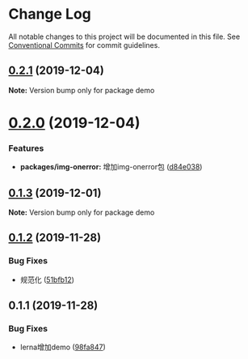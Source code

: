 # Change Log

All notable changes to this project will be documented in this file.
See [Conventional Commits](https://conventionalcommits.org) for commit guidelines.

## [0.2.1](https://github.com/FoxDaxian/oneForAll/compare/demo@0.2.0...demo@0.2.1) (2019-12-04)

**Note:** Version bump only for package demo





# [0.2.0](https://github.com/FoxDaxian/oneForAll/compare/demo@0.1.3...demo@0.2.0) (2019-12-04)


### Features

* **packages/img-onerror:** 增加img-onerror包 ([d84e038](https://github.com/FoxDaxian/oneForAll/commit/d84e0386839060b6e62f42610b8f241cc7fd4d50))





## [0.1.3](https://github.com/FoxDaxian/oneForAll/compare/demo@0.1.2...demo@0.1.3) (2019-12-01)

**Note:** Version bump only for package demo





## [0.1.2](https://github.com/FoxDaxian/oneForAll/compare/demo@0.1.1...demo@0.1.2) (2019-11-28)


### Bug Fixes

* 规范化 ([51bfb12](https://github.com/FoxDaxian/oneForAll/commit/51bfb12bfdf87875e0e2e39193a0d24c74893be7))





## 0.1.1 (2019-11-28)


### Bug Fixes

* lerna增加demo ([98fa847](https://github.com/FoxDaxian/oneForAll/commit/98fa8478cb9d2b6a0d467a4f32d72c47dbef0eed))
